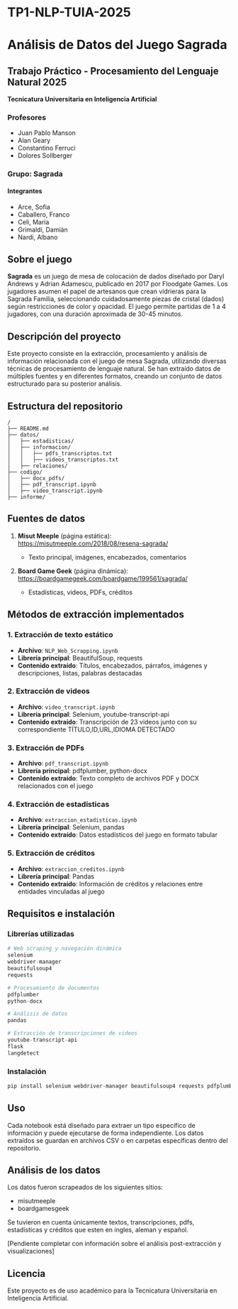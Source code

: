 # TP1-NLP-TUIA-2025

# Análisis de Datos del Juego Sagrada

## Trabajo Práctico - Procesamiento del Lenguaje Natural 2025
**Tecnicatura Universitaria en Inteligencia Artificial**

### Profesores
* Juan Pablo Manson
* Alan Geary
* Constantino Ferruci
* Dolores Sollberger

### Grupo: Sagrada
#### Integrantes
* Arce, Sofia
* Caballero, Franco 
* Celi, María
* Grimaldi, Damián
* Nardi, Albano

## Sobre el juego
**Sagrada** es un juego de mesa de colocación de dados diseñado por Daryl Andrews y Adrian Adamescu, publicado en 2017 por Floodgate Games. Los jugadores asumen el papel de artesanos que crean vidrieras para la Sagrada Familia, seleccionando cuidadosamente piezas de cristal (dados) según restricciones de color y opacidad. El juego permite partidas de 1 a 4 jugadores, con una duración aproximada de 30-45 minutos.

## Descripción del proyecto
Este proyecto consiste en la extracción, procesamiento y análisis de información relacionada con el juego de mesa Sagrada, utilizando diversas técnicas de procesamiento de lenguaje natural. Se han extraído datos de múltiples fuentes y en diferentes formatos, creando un conjunto de datos estructurado para su posterior análisis.

## Estructura del repositorio
```
/
├── README.md
├── datos/
│   ├── estadisticas/
│   ├── informacion/
│   │   ├── pdfs_transcriptos.txt
│   │   ├── videos_transcriptos.txt
│   ├── relaciones/
├── codigo/
│   ├── docx_pdfs/
│   ├── pdf_transcript.ipynb
│   ├── video_transcript.ipynb
├── informe/
```

## Fuentes de datos
1. **Misut Meeple** (página estática): https://misutmeeple.com/2018/08/resena-sagrada/
   - Texto principal, imágenes, encabezados, comentarios

2. **Board Game Geek** (página dinámica): https://boardgamegeek.com/boardgame/199561/sagrada/
   - Estadísticas, videos, PDFs, créditos

## Métodos de extracción implementados

### 1. Extracción de texto estático
- **Archivo**: `NLP_Web_Scrapping.ipynb`
- **Librería principal**: BeautifulSoup, requests
- **Contenido extraído**: Títulos, encabezados, párrafos, imágenes y descripciones, listas, palabras destacadas

### 2. Extracción de videos
- **Archivo**: `video_transcript.ipynb`
- **Librería principal**: Selenium, youtube-transcript-api
- **Contenido extraído**: Transcripción de 23 videos junto con su correspondiente TÍTULO,ID,URL,IDIOMA DETECTADO

### 3. Extracción de PDFs
- **Archivo**: `pdf_transcript.ipynb`
- **Librería principal**: pdfplumber, python-docx
- **Contenido extraído**: Texto completo de archivos PDF y DOCX relacionados con el juego

### 4. Extracción de estadísticas
- **Archivo**: `extraccion_estadisticas.ipynb`
- **Librería principal**: Selenium, pandas
- **Contenido extraído**: Datos estadísticos del juego en formato tabular

### 5. Extracción de créditos
- **Archivo**: `extraccion_creditos.ipynb`
- **Librería principal**: Pandas
- **Contenido extraído**: Información de créditos y relaciones entre entidades vinculadas al juego

## Requisitos e instalación

### Librerías utilizadas
```python
# Web scraping y navegación dinámica
selenium
webdriver-manager
beautifulsoup4
requests

# Procesamiento de documentos
pdfplumber
python-docx

# Análisis de datos
pandas

# Extracción de transcripciones de videos
youtube-transcript-api
flask
langdetect
```

### Instalación
```bash
pip install selenium webdriver-manager beautifulsoup4 requests pdfplumber python-docx pandas youtube-transcript-api flask langdetect
```

## Uso
Cada notebook está diseñado para extraer un tipo específico de información y puede ejecutarse de forma independiente. Los datos extraídos se guardan en archivos CSV o en carpetas específicas dentro del repositorio.

## Análisis de los datos
Los datos fueron scrapeados de los siguientes sitios:

-   misutmeeple
-   boardgamesgeek

Se tuvieron en cuenta únicamente textos, transcripciones, pdfs, estadísticas y créditos que esten en ingles, aleman y español. 


[Pendiente completar con información sobre el análisis post-extracción y visualizaciones]

## Licencia
Este proyecto es de uso académico para la Tecnicatura Universitaria en Inteligencia Artificial.
